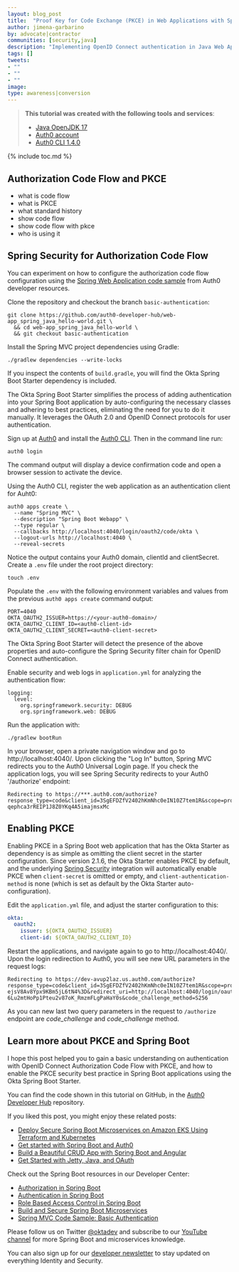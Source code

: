 ```yaml
---
layout: blog_post
title:  "Proof Key for Code Exchange (PKCE) in Web Applications with Spring Security"
author: jimena-garbarino
by: advocate|contractor
communities: [security,java]
description: "Implementing OpenID Connect authentication in Java Web Applications with Okta Spring Boot Starter and Spring Security support for Authorization Code Flow with PKCE "
tags: []
tweets:
- ""
- ""
- ""
image:
type: awareness|conversion
---
```



> **This tutorial was created with the following tools and services**:
> - [Java OpenJDK 17](https://jdk.java.net/java-se-ri/17)
> - [Auth0 account](https://auth0.com/signup)
> - [Auth0 CLI 1.4.0](https://github.com/auth0/auth0-cli#installation)

{% include toc.md %}

## Authorization Code Flow and PKCE

- what is code flow
- what is PKCE
- what standard history
- show code flow
- show code flow with pkce
- who is using it


## Spring Security for Authorization Code Flow

You can experiment on how to configure the authorization code flow configuration using the [Spring Web Application code sample](https://github.com/auth0-developer-hub/web-app_spring_java_hello-world) from Auth0 developer resources.

Clone the repository and checkout the branch `basic-authentication`:

```shell
git clone https://github.com/auth0-developer-hub/web-app_spring_java_hello-world.git \
  && cd web-app_spring_java_hello-world \
  && git checkout basic-authentication
```

Install the Spring MVC project dependencies using Gradle:

```shell
./gradlew dependencies --write-locks
```

If you inspect the contents of `build.gradle`, you will find the Okta Spring Boot Starter dependency is included.

The Okta Spring Boot Starter simplifies the process of adding authentication into your Spring Boot application by auto-configuring the necessary classes and adhering to best practices, eliminating the need for you to do it manually. It leverages the OAuth 2.0 and OpenID Connect protocols for user authentication.

Sign up at [Auth0](https://auth0.com/signup) and install the [Auth0 CLI](https://github.com/auth0/auth0-cli). Then in the command line run:

```shell
auth0 login
```

The command output will display a device confirmation code and open a browser session to activate the device.

Using the Auth0 CLI, register the web application as an authentication client for Auht0:

```shell
auth0 apps create \
  --name "Spring MVC" \
  --description "Spring Boot Webapp" \
  --type regular \
  --callbacks http://localhost:4040/login/oauth2/code/okta \
  --logout-urls http://localhost:4040 \
  --reveal-secrets
```

Notice the output contains your Auth0 domain, clientId and clientSecret. Create a `.env` file under the root project directory:

```shell
touch .env
```

Populate the `.env` with the following environment variables and values from the previous `auth0 apps create` command output:

```shell
PORT=4040
OKTA_OAUTH2_ISSUER=https://<your-auth0-domain>/
OKTA_OAUTH2_CLIENT_ID=<auth0-client-id>
OKTA_OAUTH2_CLIENT_SECRET=<auth0-client-secret>
```

The Okta Spring Boot Starter will detect the presence of the above properties and auto-configure the Spring Security filter chain for OpenID Connect authentication.

Enable security and web logs in `application.yml` for analyzing the authentication flow:

```properties
logging:
  level:
    org.springframework.security: DEBUG
    org.springframework.web: DEBUG  
```

Run the application with:

```shell
./gradlew bootRun
```

In your browser, open a private navigation window and go to http://localhost:4040/. Upon clicking the "Log In" button, Spring MVC redirects you to the Auth0 Universal Login page. If you check the application logs, you will see Spring Security redirects to your Auth0 '/authorize' endpoint:

```
Redirecting to https://***.auth0.com/authorize?response_type=code&client_id=3SgEFDZfV2402hKmNhc0eIN10Z7tem1R&scope=profile%20email%20openid&state=cgnIgFiRk0leuILid3kKTaPgADtO3LcqFllYfbaeUN8%3D&redirect_uri=http://localhost:4040/login/oauth2/code/okta&nonce=rxNwGCoeUN-qephca3rREIP1J8Z0YKq4A5imajmsxMc
```


## Enabling PKCE

Enabling PKCE in a Spring Boot web application that has the Okta Starter as dependency is as simple as omitting the client secret in the starter configuration. Since version 2.1.6, the Okta Starter enables PKCE by default, and the underlying [Spring Security](https://docs.spring.io/spring-security/reference/servlet/oauth2/client/authorization-grants.html#_obtaining_authorization) integration will automatically enable PKCE when `client-secret` is omitted or empty, and `client-authentication-method` is none (which is set as default by the Okta Starter auto-configuration).

Edit the `application.yml` file, and adjust the starter configuration to this:

```yml
okta:
  oauth2:
    issuer: ${OKTA_OAUTH2_ISSUER}
    client-id: ${OKTA_OAUTH2_CLIENT_ID}
```    

Restart the applications, and navigate again to go to http://localhost:4040/. Upon the login redirection to Auth0, you will see new URL parameters in the request logs:

 ```
 Redirecting to https://dev-avup2laz.us.auth0.com/authorize?response_type=code&client_id=3SgEFDZfV2402hKmNhc0eIN10Z7tem1R&scope=profile%20email%20openid&state=qw8rMCn7N6hv7V4Wx8z5-ejsV8Av8Ypx9KBm5jL6tN4%3D&redirect_uri=http://localhost:4040/login/oauth2/code/okta&nonce=3aiFDmu7aOktibpACDUYuUh4HxLpBAMnVw79EcHDapk&code_challenge=andLN4-6Lu2mtHoPp1Pteu2v87oK_RmzmFLgPaHaY0s&code_challenge_method=S256
 ```

 As you can new last two query parameters in the request to `/authorize` endpoint are _code_challenge_ and _code_challenge_ method.

## Learn more about PKCE and Spring Boot

I hope this post helped you to gain a basic understanding on authentication with OpenID Connect Authorization Code Flow with PKCE, and how to enable the PKCE security best practice in Spring Boot applications using the Okta Spring Boot Starter.

You can find the code shown in this tutorial on GitHub, in the [Auth0 Developer Hub](https://github.com/auth0-developer-hub/web-app_spring_java_hello-world) repository.

If you liked this post, you might enjoy these related posts:

- [Deploy Secure Spring Boot Microservices on Amazon EKS Using Terraform and Kubernetes](https://auth0.com/blog/terraform-eks-java-microservices/)
- [Get started with Spring Boot and Auth0](https://auth0.com/blog/get-started-with-okta-spring-boot-starter/)
- [Build a Beautiful CRUD App with Spring Boot and Angular](https://auth0.com/blog/spring-boot-angular-crud/)
- [Get Started with Jetty, Java, and OAuth](https://auth0.com/blog/java-jetty-oauth/)

Check out the Spring Boot resources in our Developer Center:

- [Authorization in Spring Boot](https://developer.auth0.com/resources/labs/authorization/spring-resource-server)
- [Authentication in Spring Boot](https://developer.auth0.com/resources/labs/authentication/spring)
- [Role Based Access Control in Spring Boot](https://developer.auth0.com/resources/labs/authorization/rbac-in-spring-boot)
- [Build and Secure Spring Boot Microservices](https://developer.auth0.com/resources/labs/authorization/securing-spring-boot-microservices)
- [Spring MVC Code Sample: Basic Authentication](https://developer.auth0.com/resources/code-samples/web-app/spring/basic-authentication)

Please follow us on Twitter [@oktadev](https://twitter.com/oktadev) and subscribe to our [YouTube channel](https://www.youtube.com/oktadev) for more Spring Boot and microservices knowledge.

You can also sign up for our [developer newsletter](https://a0.to/nl-signup/java) to stay updated on everything Identity and Security.
